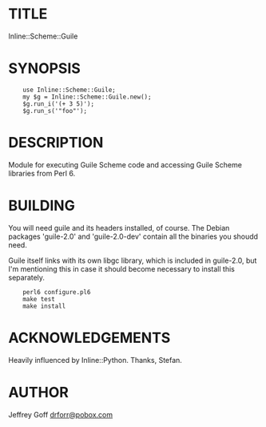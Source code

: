 # TITLE

Inline::Scheme::Guile

# SYNOPSIS

```
    use Inline::Scheme::Guile;
    my $g = Inline::Scheme::Guile.new();
    $g.run_i('(+ 3 5)');
    $g.run_s('"foo"');
```

# DESCRIPTION

Module for executing Guile Scheme code and accessing Guile Scheme libraries from Perl 6.

# BUILDING

You will need guile and its headers installed, of course. The Debian packages
'guile-2.0' and 'guile-2.0-dev' contain all the binaries you shoudd need.

Guile itself links with its own libgc library, which is included in guile-2.0,
but I'm mentioning this in case it should become necessary to install this
separately.

```
    perl6 configure.pl6
    make test
    make install
```

# ACKNOWLEDGEMENTS

Heavily influenced by Inline::Python. Thanks, Stefan.

# AUTHOR

Jeffrey Goff <drforr@pobox.com>
